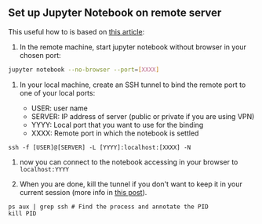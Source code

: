 ## Set up Jupyter Notebook on remote server

This useful how to is based on [this article][1]:

1. In the remote machine, start jupyter notebook without browser in your chosen port:
```bash
jupyter notebook --no-browser --port=[XXXX]
```
1. In your local machine, create an SSH tunnel to bind the remote port to one of your local ports:

     - USER: user name
     - SERVER: IP address of server (public or private if you are using VPN)
     - YYYY: Local port that you want to use for the binding
     - XXXX: Remote port in which the notebook is settled
     
```
ssh -f [USER]@[SERVER] -L [YYYY]:localhost:[XXXX] -N
```

1. now you can connect to the notebook accessing in your browser to `localhost:YYYY`

1. When you are done, kill the tunnel if you don't want to keep it in your current session (more info in [this post][2]).
```
ps aux | grep ssh # Find the process and annotate the PID
kill PID
```


[1]: https://coderwall.com/p/y1rwfw/jupyter-notebook-on-remote-server
[2]: https://superuser.com/questions/87014/how-do-i-remove-an-ssh-forwarded-port
